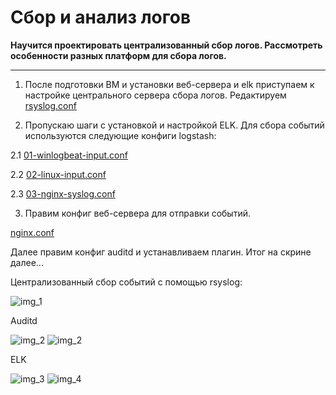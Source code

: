 # Сбор и анализ логов

<b>Научится проектировать централизованный сбор логов. Рассмотреть особенности разных платформ для сбора логов.</b>
___
1) После подготовки ВМ и установки веб-сервера и elk приступаем к настройке центрального сервера сбора логов.
Редактируем <a href="https://github.com/Arkady1996/elk-rsyslog/blob/main/rsyslog.conf">rsyslog.conf</a>

2) Пропускаю шаги с установкой и настройкой ELK. Для сбора событий используются следующие конфиги logstash:
  <p>2.1 <a href="https://github.com/Arkady1996/elk-rsyslog/blob/main/01-winlogbeat-input.conf">01-winlogbeat-input.conf</a></p>
  <p>2.2 <a href="https://github.com/Arkady1996/elk-rsyslog/blob/main/02-linux-input.conf">02-linux-input.conf</a></p>
  <p>2.3 <a href="https://github.com/Arkady1996/elk-rsyslog/blob/main/03-nginx-syslog.conf">03-nginx-syslog.conf</a></p>
  
3) Правим конфиг веб-сервера для отправки событий.
  <p><a href="https://github.com/Arkady1996/elk-rsyslog/blob/main/nginx.conf">nginx.conf</a></p>
  
Далее правим конфиг auditd и устанавливаем плагин. Итог на скрине далее...

Централизованный сбор событий с помощью rsyslog:

![img_1](https://github.com/Arkady1996/elk-rsyslog/blob/main/images/rsyslog.PNG)

Auditd

![img_2](https://github.com/Arkady1996/elk-rsyslog/blob/main/images/auditd.PNG)
![img_2](https://github.com/Arkady1996/elk-rsyslog/blob/main/images/auditd2.PNG)

ELK

![img_3](https://github.com/Arkady1996/elk-rsyslog/blob/main/images/elk1.PNG)
![img_4](https://github.com/Arkady1996/elk-rsyslog/blob/main/images/elk2.PNG)
